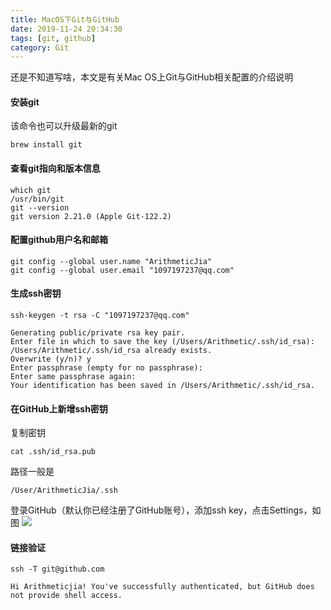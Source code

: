 ```yaml
---
title: MacOS下Git与GitHub
date: 2019-11-24 20:34:30
tags: [git, github]
category: Git
---
```

还是不知道写啥，本文是有关Mac OS上Git与GitHub相关配置的介绍说明
<!-- more -->
#### 安装git
该命令也可以升级最新的git
```shell script
brew install git
```
#### 查看git指向和版本信息
```shell script
which git
/usr/bin/git
git --version
git version 2.21.0 (Apple Git-122.2)
```
#### 配置github用户名和邮箱
```shell script
git config --global user.name "ArithmeticJia"
git config --global user.email "1097197237@qq.com"
```
#### 生成ssh密钥
```shell script
ssh-keygen -t rsa -C "1097197237@qq.com"
```
```shell script
Generating public/private rsa key pair.
Enter file in which to save the key (/Users/Arithmetic/.ssh/id_rsa): 
/Users/Arithmetic/.ssh/id_rsa already exists.
Overwrite (y/n)? y
Enter passphrase (empty for no passphrase): 
Enter same passphrase again: 
Your identification has been saved in /Users/Arithmetic/.ssh/id_rsa.
```
#### 在GitHub上新增ssh密钥
复制密钥
```shell script
cat .ssh/id_rsa.pub
```
路径一般是
```shell script
/User/ArithmeticJia/.ssh
```
登录GitHub（默认你已经注册了GitHub账号），添加ssh key，点击Settings，如图
![](https://www.guanacossj.com/media/articlebodypics/E901D42E-753A-4E46-BC71-05C54C555B0D.png)
#### 链接验证
```shell script
ssh -T git@github.com
```
```shell script
Hi Arithmeticjia! You've successfully authenticated, but GitHub does not provide shell access.
```
